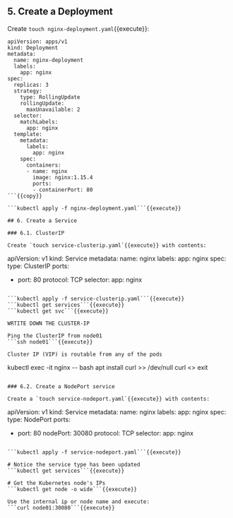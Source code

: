 ## 5. Create a Deployment

Create `touch nginx-deployment.yaml`{{execute}}:

```
apiVersion: apps/v1
kind: Deployment
metadata:
  name: nginx-deployment
  labels:
    app: nginx
spec:
  replicas: 3
  strategy:
    type: RollingUpdate
    rollingUpdate:
      maxUnavailable: 2
  selector:
    matchLabels:
      app: nginx
  template:
    metadata:
      labels:
        app: nginx
    spec:
      containers:
      - name: nginx
        image: nginx:1.15.4
        ports:
        - containerPort: 80
```{{copy}}

```kubectl apply -f nginx-deployment.yaml```{{execute}}

## 6. Create a Service

### 6.1. ClusterIP

Create `touch service-clusterip.yaml`{{execute}} with contents:
```
apiVersion: v1
kind: Service
metadata:
  name: nginx
  labels:
    app: nginx
spec:
  type: ClusterIP
  ports:
  - port: 80
    protocol: TCP
  selector:
    app: nginx
```{{copy}}

```kubectl apply -f service-clusterip.yaml```{{execute}}
```kubectl get services```{{execute}}
```kubectl get svc```{{execute}}

WRTITE DOWN THE CLUSTER-IP

Ping the ClusterIP from node01
```ssh node01```{{execute}}

Cluster IP (VIP) is routable from any of the pods
```
kubectl exec -it nginx -- bash
apt install curl >> /dev/null
curl <<CLUSTER-IP>>
exit
```

### 6.2. Create a NodePort service

Create a `touch service-nodeport.yaml`{{execute}} with contents:
```
apiVersion: v1
kind: Service
metadata:
  name: nginx
  labels:
    app: nginx
spec:
  type: NodePort
  ports:
  - port: 80
    nodePort: 30080
    protocol: TCP
  selector:
    app: nginx
```{{copy}}

```kubectl apply -f service-nodeport.yaml```{{execute}}

# Notice the service type has been updated
```kubectl get services```{{execute}}

# Get the Kubernetes node's IPs
```kubectl get node -o wide```{{execute}}

Use the internal ip or node name and execute:
```curl node01:30080```{{execute}}

